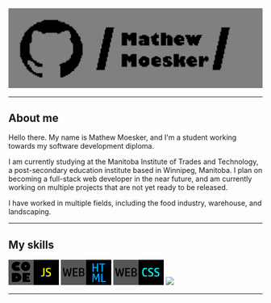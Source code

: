 <img src="/assets/img/git-banner.png">
<hr>
<h2>About me</h2>
Hello there. My name is Mathew Moesker, and I'm a student working towards my software development diploma.

I am currently studying at the Manitoba Institute of Trades and Technology, a post-secondary education institute based in Winnipeg, Manitoba. I plan on becoming a full-stack web developer in the near future, and am currently working on multiple projects that are not yet ready to be released. 

I have worked in multiple fields, including the food industry, warehouse, and landscaping.
<hr>
<h2>My skills</h2>
<p float="left">
  <img src="/assets/img/javascript-tag.png"> 
  <img src="/assets/img/html-tag.png"> 
  <img src="/assets/img/css-tag.png">
  <img src="/assets/img/Code_c#.png">
</p>
<hr>
